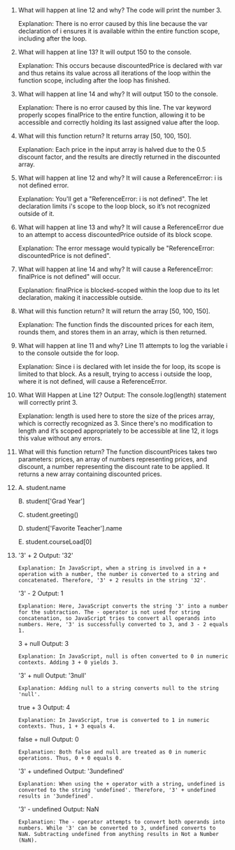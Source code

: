 1. What will happen at line 12 and why?
    The code will print the number 3. 
    
    Explanation: There is no error caused by this line because the var declaration of i ensures it is available within the entire function scope, including after the loop.

2. What will happen at line 13? 
    It will output 150 to the console.

    Explanation: This occurs because discountedPrice is declared with var and thus retains its value across all iterations of the loop within the function scope, including after the loop has finished.

3. What will happen at line 14 and why?
    It will output 150 to the console.

    Explanation: There is no error caused by this line. The var keyword properly scopes finalPrice to the entire function, allowing it to be accessible and correctly holding its last assigned value after the loop.

4. What will this function return?
    It returns array [50, 100, 150].

    Explanation: Each price in the input array is halved due to the 0.5 discount factor, and the results are directly returned in the discounted array.

5. What will happen at line 12 and why?
    It will cause a ReferenceError: i is not defined error.

    Explanation: 
    You'll get a "ReferenceError: i is not defined". The let declaration limits i's scope to the loop block, so it’s not recognized outside of it.

6. What will happen at line 13 and why?
    It will cause a ReferenceError due to an attempt to access discountedPrice outside of its block scope.

    Explanation: The error message would typically be "ReferenceError: discountedPrice is not defined".

7. What will happen at line 14 and why?
    It will cause a ReferenceError: finalPrice is not defined" will occur. 

    Explanation: finalPrice is blocked-scoped within the loop due to its let declaration, making it inaccessible outside.

8. What will this function return?
    It will return the array [50, 100, 150].
    
    Explanation: The function finds the discounted prices for each item, rounds them, and stores them in an array, which is then returned.

9. What will happen at line 11 and why?
    Line 11 attempts to log the variable i to the console outside the for loop. 
    
    Explanation: Since i is declared with let inside the for loop, its scope is limited to that block. As a result, trying to access i outside the loop, where it is not defined, will cause a ReferenceError.

10. What Will Happen at Line 12?
    Output: The console.log(length) statement will correctly print 3.
    
    Explanation: length is used here to store the size of the prices array, which is correctly recognized as 3. Since there's no modification to length and it’s scoped appropriately to be accessible at line 12, it logs this value without any errors.

11. What will this function return?
    The function discountPrices takes two parameters: prices, an array of numbers representing prices, and discount, a number representing the discount rate to be applied. It returns a new array containing discounted prices.
    
12.  
    A. student.name

    B. student['Grad Year']

    C. student.greeting()

    D. student['Favorite Teacher'].name

    E. student.courseLoad[0]

13.   
    '3' + 2
        Output: '32'

        Explanation: In JavaScript, when a string is involved in a + operation with a number, the number is converted to a string and concatenated. Therefore, '3' + 2 results in the string '32'.

    '3' - 2
        Output: 1

        Explanation: Here, JavaScript converts the string '3' into a number for the subtraction. The - operator is not used for string concatenation, so JavaScript tries to convert all operands into numbers. Here, '3' is successfully converted to 3, and 3 - 2 equals 1.

    3 + null
        Output: 3

        Explanation: In JavaScript, null is often converted to 0 in numeric contexts. Adding 3 + 0 yields 3.

    '3' + null
        Output: '3null'

        Explanation: Adding null to a string converts null to the string 'null'.

    true + 3
        Output: 4

        Explanation: In JavaScript, true is converted to 1 in numeric contexts. Thus, 1 + 3 equals 4.

    false + null
        Output: 0

        Explanation: Both false and null are treated as 0 in numeric operations. Thus, 0 + 0 equals 0.

    '3' + undefined
        Output: '3undefined'

        Explanation: When using the + operator with a string, undefined is converted to the string 'undefined'. Therefore, '3' + undefined results in '3undefined'.

    '3' - undefined
        Output: NaN

        Explanation: The - operator attempts to convert both operands into numbers. While '3' can be converted to 3, undefined converts to NaN. Subtracting undefined from anything results in Not a Number (NaN).